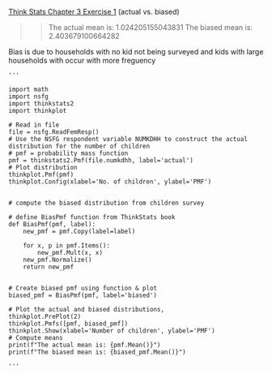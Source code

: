 [Think Stats Chapter 3 Exercise 1](http://greenteapress.com/thinkstats2/html/thinkstats2004.html#toc31) (actual vs. biased)

>> The actual mean is: 1.024205155043831
The biased mean is: 2.403679100664282

Bias is due to households with no kid not being surveyed and kids with large households with occur with more freguency 

    '''

    import math
    import nsfg
    import thinkstats2
    import thinkplot

    # Read in file
    file = nsfg.ReadFemResp()
    # Use the NSFG respondent variable NUMKDHH to construct the actual distribution for the number of children
    # pmf = probability mass function
    pmf = thinkstats2.Pmf(file.numkdhh, label='actual')
    # Plot distribution
    thinkplot.Pmf(pmf)
    thinkplot.Config(xlabel='No. of children', ylabel='PMF')


    # compute the biased distribution from children survey

    # define BiasPmf function from ThinkStats book
    def BiasPmf(pmf, label):
        new_pmf = pmf.Copy(label=label)

        for x, p in pmf.Items():
            new_pmf.Mult(x, x)
        new_pmf.Normalize()
        return new_pmf


    # Create biased pmf using function & plot
    biased_pmf = BiasPmf(pmf, label='biased')

    # Plot the actual and biased distributions,
    thinkplot.PrePlot(2)
    thinkplot.Pmfs([pmf, biased_pmf])
    thinkplot.Show(xlabel='Number of children', ylabel='PMF')
    # Compute means
    print(f"The actual mean is: {pmf.Mean()}")
    print(f"The biased mean is: {biased_pmf.Mean()}")

    '''
